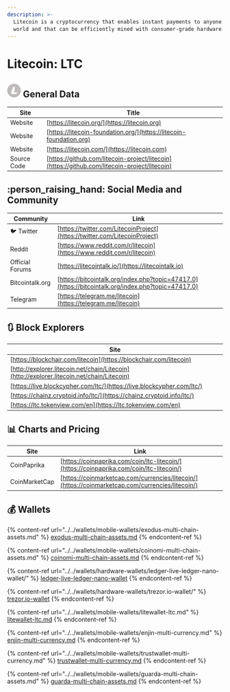 ```yaml
---
description: >-
  Litecoin is a cryptocurrency that enables instant payments to anyone in the
  world and that can be efficiently mined with consumer-grade hardware.
---
```


# Litecoin: LTC

## ![](../../.gitbook/assets/ltc.png) General Data

| Site        | Title                                                                                        |
| ----------- | -------------------------------------------------------------------------------------------- |
| Website     | [https://litecoin.org/](https://litecoin.org)                                                |
| Website     | [https://litecoin-foundation.org/](https://litecoin-foundation.org)                          |
| Website     | [https://litecoin.com/](https://litecoin.com)                                                |
| Source Code | [https://github.com/litecoin-project/litecoin](https://github.com/litecoin-project/litecoin) |

## :person_raising_hand: Social Media and Community

| Community       | Link                                                                                               |
| --------------- | -------------------------------------------------------------------------------------------------- |
| :bird: Twitter  | [https://twitter.com/LitecoinProject](https://twitter.com/LitecoinProject)                         |
| Reddit          | [https://www.reddit.com/r/litecoin](https://www.reddit.com/r/litecoin)                             |
| Official Forums | [https://litecointalk.io/](https://litecointalk.io)                                                |
| Bitcointalk.org | [https://bitcointalk.org/index.php?topic=47417.0](https://bitcointalk.org/index.php?topic=47417.0) |
| Telegram        | [https://telegram.me/litecoin](https://telegram.me/litecoin)                                       |

## :arrows_clockwise: Block Explorers

| Site                                                                                       |
| ------------------------------------------------------------------------------------------ |
| [https://blockchair.com/litecoin](https://blockchair.com/litecoin)                         |
| [http://explorer.litecoin.net/chain/Litecoin](http://explorer.litecoin.net/chain/Litecoin) |
| [https://live.blockcypher.com/ltc/](https://live.blockcypher.com/ltc/)                     |
| [https://chainz.cryptoid.info/ltc/](https://chainz.cryptoid.info/ltc/)                     |
| [https://ltc.tokenview.com/en](https://ltc.tokenview.com/en)                               |

## :bar_chart: Charts and Pricing

| Site          | Link                                                                                             |
| ------------- | ------------------------------------------------------------------------------------------------ |
| CoinPaprika   | [https://coinpaprika.com/coin/ltc-litecoin/](https://coinpaprika.com/coin/ltc-litecoin/)         |
| CoinMarketCap | [https://coinmarketcap.com/currencies/litecoin/](https://coinmarketcap.com/currencies/litecoin/) |

## :moneybag: Wallets

{% content-ref url="../../wallets/mobile-wallets/exodus-multi-chain-assets.md" %}
[exodus-multi-chain-assets.md](../../wallets/mobile-wallets/exodus-multi-chain-assets.md)
{% endcontent-ref %}

{% content-ref url="../../wallets/mobile-wallets/coinomi-multi-chain-assets.md" %}
[coinomi-multi-chain-assets.md](../../wallets/mobile-wallets/coinomi-multi-chain-assets.md)
{% endcontent-ref %}

{% content-ref url="../../wallets/hardware-wallets/ledger-live-ledger-nano-wallet/" %}
[ledger-live-ledger-nano-wallet](../../wallets/hardware-wallets/ledger-live-ledger-nano-wallet/)
{% endcontent-ref %}

{% content-ref url="../../wallets/hardware-wallets/trezor.io-wallet/" %}
[trezor.io-wallet](../../wallets/hardware-wallets/trezor.io-wallet/)
{% endcontent-ref %}

{% content-ref url="../../wallets/mobile-wallets/litewallet-ltc.md" %}
[litewallet-ltc.md](../../wallets/mobile-wallets/litewallet-ltc.md)
{% endcontent-ref %}

{% content-ref url="../../wallets/mobile-wallets/enjin-multi-currency.md" %}
[enjin-multi-currency.md](../../wallets/mobile-wallets/enjin-multi-currency.md)
{% endcontent-ref %}

{% content-ref url="../../wallets/mobile-wallets/trustwallet-multi-currency.md" %}
[trustwallet-multi-currency.md](../../wallets/mobile-wallets/trustwallet-multi-currency.md)
{% endcontent-ref %}

{% content-ref url="../../wallets/mobile-wallets/guarda-multi-chain-assets.md" %}
[guarda-multi-chain-assets.md](../../wallets/mobile-wallets/guarda-multi-chain-assets.md)
{% endcontent-ref %}
